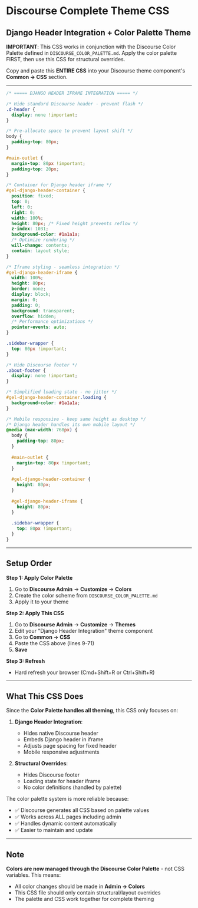 # Discourse Complete Theme CSS
## Django Header Integration + Color Palette Theme

**IMPORTANT**: This CSS works in conjunction with the Discourse Color Palette defined in `DISCOURSE_COLOR_PALETTE.md`. Apply the color palette FIRST, then use this CSS for structural overrides.

Copy and paste this **ENTIRE CSS** into your Discourse theme component's **Common → CSS** section.

---

```css
/* ===== DJANGO HEADER IFRAME INTEGRATION ===== */

/* Hide standard Discourse header - prevent flash */
.d-header {
  display: none !important;
}

/* Pre-allocate space to prevent layout shift */
body {
  padding-top: 80px;
}

#main-outlet {
  margin-top: 80px !important;
  padding-top: 20px;
}

/* Container for Django header iframe */
#gel-django-header-container {
  position: fixed;
  top: 0;
  left: 0;
  right: 0;
  width: 100%;
  height: 80px; /* Fixed height prevents reflow */
  z-index: 1031;
  background-color: #1a1a1a;
  /* Optimize rendering */
  will-change: contents;
  contain: layout style;
}

/* Iframe styling - seamless integration */
#gel-django-header-iframe {
  width: 100%;
  height: 80px;
  border: none;
  display: block;
  margin: 0;
  padding: 0;
  background: transparent;
  overflow: hidden;
  /* Performance optimizations */
  pointer-events: auto;
}

.sidebar-wrapper {
  top: 80px !important;
}

/* Hide Discourse footer */
.about-footer {
  display: none !important;
}

/* Simplified loading state - no jitter */
#gel-django-header-container.loading {
  background-color: #1a1a1a;
}

/* Mobile responsive - keep same height as desktop */
/* Django header handles its own mobile layout */
@media (max-width: 768px) {
  body {
    padding-top: 80px;
  }
  
  #main-outlet {
    margin-top: 80px !important;
  }
  
  #gel-django-header-container {
    height: 80px;
  }
  
  #gel-django-header-iframe {
    height: 80px;
  }
  
  .sidebar-wrapper {
    top: 80px !important;
  }
}
```

---

## Setup Order

**Step 1: Apply Color Palette**
1. Go to **Discourse Admin** → **Customize** → **Colors**
2. Create the color scheme from `DISCOURSE_COLOR_PALETTE.md`
3. Apply it to your theme

**Step 2: Apply This CSS**
1. Go to **Discourse Admin** → **Customize** → **Themes**
2. Edit your "Django Header Integration" theme component
3. Go to **Common → CSS**
4. Paste the CSS above (lines 9-71)
5. **Save**

**Step 3: Refresh**
- Hard refresh your browser (Cmd+Shift+R or Ctrl+Shift+R)

---

## What This CSS Does

Since the **Color Palette handles all theming**, this CSS only focuses on:

1. **Django Header Integration**:
   - Hides native Discourse header
   - Embeds Django header in iframe
   - Adjusts page spacing for fixed header
   - Mobile responsive adjustments

2. **Structural Overrides**:
   - Hides Discourse footer
   - Loading state for header iframe
   - No color definitions (handled by palette)

The color palette system is more reliable because:
- ✅ Discourse generates all CSS based on palette values
- ✅ Works across ALL pages including admin
- ✅ Handles dynamic content automatically
- ✅ Easier to maintain and update

---

## Note

**Colors are now managed through the Discourse Color Palette** - not CSS variables. This means:
- All color changes should be made in **Admin → Colors**
- This CSS file should only contain structural/layout overrides
- The palette and CSS work together for complete theming
